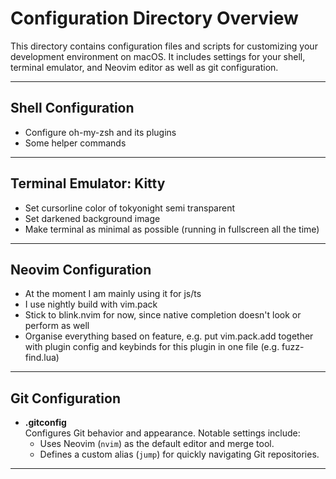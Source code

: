 # Configuration Directory Overview

This directory contains configuration files and scripts for customizing your development environment on macOS. It includes settings for your shell, terminal emulator, and Neovim editor as well as git configuration.

---

## Shell Configuration

- Configure oh-my-zsh and its plugins
- Some helper commands

---

## Terminal Emulator: Kitty

- Set cursorline color of tokyonight semi transparent
- Set darkened background image
- Make terminal as minimal as possible (running in fullscreen all the time)

---

## Neovim Configuration

- At the moment I am mainly using it for js/ts
- I use nightly build with vim.pack
- Stick to blink.nvim for now, since native completion doesn't look or perform as well
- Organise everything based on feature, e.g. put vim.pack.add together with plugin config and keybinds for this plugin in one file (e.g. fuzz-find.lua)

---

## Git Configuration

- **.gitconfig**  
  Configures Git behavior and appearance. Notable settings include:
  - Uses Neovim (`nvim`) as the default editor and merge tool.
  - Defines a custom alias (`jump`) for quickly navigating Git repositories.

---
